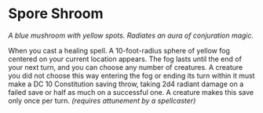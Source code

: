 # Spore Shroom

*A blue mushroom with yellow spots. Radiates an aura of conjuration magic.*

When you cast a healing spell. A 10-foot-radius sphere of yellow fog centered on your current location appears. The fog lasts until the end of your next turn, and you can choose any number of creatures. A creature you did not choose this way entering the fog or ending its turn within it must make a DC 10 Constitution saving throw, taking 2d4 radiant damage on a failed save or half as much on a successful one. A creature makes this save only once per turn. *(requires attunement by a spellcaster)*
